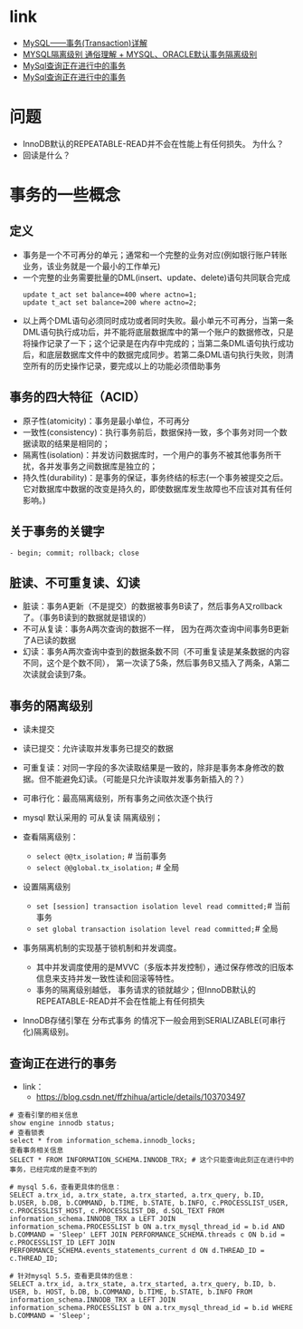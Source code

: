 # link
- [MySQL——事务(Transaction)详解](https://blog.csdn.net/w_linux/article/details/79666086)
- [MYSQL隔离级别 通俗理解 + MYSQL、ORACLE默认事务隔离级别](https://www.cnblogs.com/personsiglewine/p/11507866.html)
- [MySql查询正在进行中的事务](https://blog.csdn.net/ffzhihua/article/details/103703497)
- [MySql查询正在进行中的事务](https://www.cnblogs.com/grey-wolf/p/7479549.html)
# 问题
- InnoDB默认的REPEATABLE-READ并不会在性能上有任何损失。 为什么？
- 回读是什么？
# 事务的一些概念
## 定义
- 事务是一个不可再分的单元；通常和一个完整的业务对应(例如银行账户转账业务，该业务就是一个最小的工作单元)
- 一个完整的业务需要批量的DML(insert、update、delete)语句共同联合完成
    ```
    update t_act set balance=400 where actno=1;
    update t_act set balance=200 where actno=2;

     ```
- 以上两个DML语句必须同时成功或者同时失败。最小单元不可再分，当第一条DML语句执行成功后，并不能将底层数据库中的第一个账户的数据修改，只是将操作记录了一下；这个记录是在内存中完成的；当第二条DML语句执行成功后，和底层数据库文件中的数据完成同步。若第二条DML语句执行失败，则清空所有的历史操作记录，要完成以上的功能必须借助事务
  
## 事务的四大特征（ACID）
- 原子性(atomicity)：事务是最小单位，不可再分
- 一致性(consistency)：执行事务前后，数据保持一致，多个事务对同一个数据读取的结果是相同的；
- 隔离性(isolation)：并发访问数据库时，一个用户的事务不被其他事务所干扰，各并发事务之间数据库是独立的；
- 持久性(durability)：是事务的保证，事务终结的标志(一个事务被提交之后。它对数据库中数据的改变是持久的，即使数据库发生故障也不应该对其有任何影响。)

## 关于事务的关键字
    - begin; commit; rollback; close

## 脏读、不可重复读、幻读
- 脏读：事务A更新（不是提交）的数据被事务B读了，然后事务A又rollback了。（事务B读到的数据就是错误的）
- 不可从复读：事务A两次查询的数据不一样， 因为在两次查询中间事务B更新了A已读的数据
- 幻读：事务A两次查询中查到的数据条数不同（不可重复读是某条数据的内容不同，这个是个数不同）， 第一次读了5条，然后事务B又插入了两条，A第二次读就会读到7条。

## 事务的隔离级别
- 读未提交
- 读已提交：允许读取并发事务已提交的数据
- 可重复读：对同一字段的多次读取结果是一致的，除非是事务本身修改的数据。但不能避免幻读。（可能是只允许读取并发事务新插入的？）
- 可串行化：最高隔离级别，所有事务之间依次逐个执行

- mysql 默认采用的 可从复读 隔离级别；
- 查看隔离级别：
  - `select @@tx_isolation;` # 当前事务
  - `select @@global.tx_isolation;` # 全局
- 设置隔离级别
  - `set [session] transaction isolation level read committed;`# 当前事务
  - `set global transaction isolation level read committed;`# 全局
- 事务隔离机制的实现基于锁机制和并发调度。
  - 其中并发调度使用的是MVVC（多版本并发控制），通过保存修改的旧版本信息来支持并发一致性读和回滚等特性。
  - 事务的隔离级别越低， 事务请求的锁就越少；但InnoDB默认的REPEATABLE-READ并不会在性能上有任何损失
- InnoDB存储引擎在 分布式事务 的情况下一般会用到SERIALIZABLE(可串行化)隔离级别。

## 查询正在进行的事务
- link：
  - https://blog.csdn.net/ffzhihua/article/details/103703497
```
# 查看引擎的相关信息
show engine innodb status;
# 查看锁表
select * from information_schema.innodb_locks;
查看事务相关信息
SELECT * FROM INFORMATION_SCHEMA.INNODB_TRX; # 这个只能查询此刻正在进行中的事务，已经完成的是查不到的

# mysql 5.6，查看更具体的信息：
SELECT a.trx_id, a.trx_state, a.trx_started, a.trx_query, b.ID, b.USER, b.DB, b.COMMAND, b.TIME, b.STATE, b.INFO, c.PROCESSLIST_USER, c.PROCESSLIST_HOST, c.PROCESSLIST_DB, d.SQL_TEXT FROM information_schema.INNODB_TRX a LEFT JOIN information_schema.PROCESSLIST b ON a.trx_mysql_thread_id = b.id AND b.COMMAND = 'Sleep' LEFT JOIN PERFORMANCE_SCHEMA.threads c ON b.id = c.PROCESSLIST_ID LEFT JOIN PERFORMANCE_SCHEMA.events_statements_current d ON d.THREAD_ID = c.THREAD_ID;

# 针对mysql 5.5，查看更具体的信息：
SELECT a.trx_id, a.trx_state, a.trx_started, a.trx_query, b.ID, b. USER, b. HOST, b.DB, b.COMMAND, b.TIME, b.STATE, b.INFO FROM information_schema.INNODB_TRX a LEFT JOIN information_schema.PROCESSLIST b ON a.trx_mysql_thread_id = b.id WHERE b.COMMAND = 'Sleep';
```